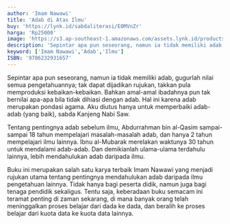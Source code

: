 ```yaml
---
author: 'Imam Nawawi'
title: 'Adab di Atas Ilmu'
buy: 'https://lynk.id/sabdaliterasi/E0MVnZr'
harga: 'Rp25000'
image: 'https://s3.ap-southeast-1.amazonaws.com/assets.lynk.id/products/26-06-2024/1719419856405_5346981'
description: 'Sepintar apa pun seseorang, namun ia tidak memiliki adab, gugurlah nilai semua pengetahuannya; tak dapat dijadikan rujukan, takkan pula memproduksi kebaikan-kebaikan. '
keyword: ['Imam Nawawi','Adab','Ilmu']
ISBN: '9786232931657'
---
```

<p>Sepintar apa pun seseorang, namun ia tidak memiliki adab, gugurlah nilai semua pengetahuannya; tak dapat dijadikan rujukan, takkan pula memproduksi kebaikan-kebaikan. Bahkan amal-amal ibadahnya pun tak bernilai apa-apa bila tidak dihiasi dengan adab. Hal ini karena adab merupakan pondasi agama. Aku diutus hanya untuk memperbaiki adab-adab (yang baik), sabda Kanjeng Nabi Saw.</p><p>Tentang pentingnya adab sebelum ilmu, Abdurrahman bin al-Qasim sampai-sampai 18 tahun mempelajari masalah-masalah adab, dan hanya 2 tahun mempelajari ilmu lainnya. Ibnu al-Mubarak merelakan waktunya 30 tahun untuk mendalami adab-adab. Dan demikianlah ulama-ulama terdahulu lainnya, lebih mendahulukan adab daripada ilmu.</p><p>Buku ini merupakan salah satu karya terbaik Imam Nawawi yang menjadi rujukan utama tentang pentingnya mendahulukan adab daripada ilmu pengetahuan lainnya. Tidak hanya bagi peserta didik, namun juga bagi tenaga pendidik sekaligus. Tentu saja, keberadaan buku semacam ini teramat penting di zaman sekarang, di mana banyak orang telah meninggalkan proses belajar dari dada ke dada, dan beralih ke proses belajar dari kuota data ke kuota data lainnya.</p>